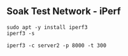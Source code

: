 ## Soak Test Network - iPerf
```
sudo apt -y install iperf3
iperf3 -s

iperf3 -c server2 -p 8000 -t 300
```
